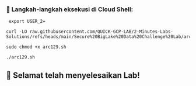 ### 🚀 **Langkah-langkah eksekusi di Cloud Shell:** 

```
 export USER_2=
```
```
curl -LO raw.githubusercontent.com/QUICK-GCP-LAB/2-Minutes-Labs-Solutions/refs/heads/main/Secure%20BigLake%20Data%20Challenge%20Lab/arc129.sh

sudo chmod +x arc129.sh

./arc129.sh
```

## 🎉 Selamat telah menyelesaikan Lab!
